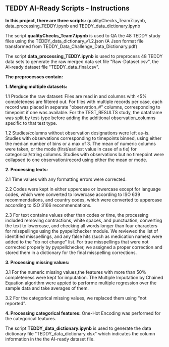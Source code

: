 ## TEDDY AI-Ready Scripts - Instructions

**In this project, there are three scripts:** qualityChecks_Team7.ipynb, data_processing_TEDDY.ipynb and TEDDY_data_dictionary.ipynb

The script **qualityChecks_Team7.ipynb** is used to QA the 48 TEDDY study files using the TEDDY_data_dictionary_v1.2.json (A Json format file transformed from TEDDY_Data_Challenge_Data_Dictionary.pdf)

The script **data_processing_TEDDY.ipynb** is used to preprocess 48 TEDDY data sets to generate the raw merged data set file "Raw-Dataset.csv", the AI-ready dataset file "TEDDY_data_final.csv". 

**The preprocesses contain:**

**1. Merging multiple datasets:**

1.1 Produce the raw dataset: Files are read in and columns with <5% completeness are filtered out. 
      For files with multiple records per case, each record was placed in separate "observation_#" columns, corresponding to timepoint if one was available.
      For the TEST_RESULTS study, the dataframe was split by test-type before adding the additional observation_columns specific to that test type.

1.2 Studies/columns without observation designations were left as-is.
      Studies with observations corresponding to timepoints binned, using either the median number of bins or a max of 3. The mean of numeric columns were taken, or the mode (first/earliest value in case of a tie) for
      categorical/string columns.
      Studies with observations but no timepoint were collapsed to one observation/record using either the mean or mode.

**2. Processing texts:**

2.1 Time values with any formatting errors were corrected.

2.2 Codes were kept in either uppercase or lowercase except for language codes, which were converted to lowercase according to ISO 639 recommendations, and country codes, which were converted to uppercase according to ISO 3166 recommendations.

2.3 For text contains values other than codes or time, the processing included removing contractions, white spaces, and punctuation, converting the text to lowercase, and checking all words longer than four characters for  misspellings using the pyspellchecker module. We reviewed the list of identified misspellings, and any false hits (such as medication names) were added to the "do not change" list. For true misspellings that were not 
corrected properly by pyspellchecker, we assigned a proper correction and stored them in a dictionary for the final misspelling corrections. 

**3. Processing missing values:**
   
3.1 For the numeric missing values,the features with more than 50% completeness were kept for imputation. The Multiple Imputation by Chained Equation algorithm were appied to performe multiple regression over the sample data and take averages of them.

3.2 For the categorical missing values, we replaced them using “not reported”. 

**4. Processing categorical features:** One-Hot Encoding was performed for the categorical features. 

The script **TEDDY_data_dictionary.ipynb** is used to generate the data dictionary file "TEDDY_data_dictionary.xlsx" which indicates the column information in the the AI-ready dataset file.
